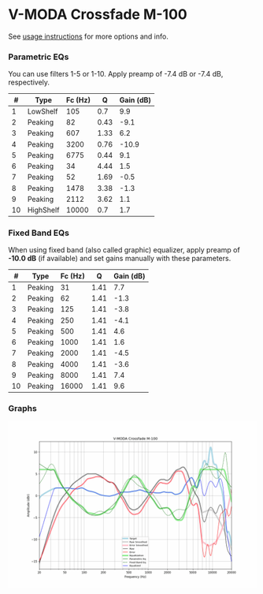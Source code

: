 # V-MODA Crossfade M-100
See [usage instructions](https://github.com/jaakkopasanen/AutoEq#usage) for more options and info.

### Parametric EQs
You can use filters 1-5 or 1-10. Apply preamp of -7.4 dB or -7.4 dB, respectively.

|   # | Type      |   Fc (Hz) |    Q |   Gain (dB) |
|-----|-----------|-----------|------|-------------|
|   1 | LowShelf  |       105 | 0.7  |         9.9 |
|   2 | Peaking   |        82 | 0.43 |        -9.1 |
|   3 | Peaking   |       607 | 1.33 |         6.2 |
|   4 | Peaking   |      3200 | 0.76 |       -10.9 |
|   5 | Peaking   |      6775 | 0.44 |         9.1 |
|   6 | Peaking   |        34 | 4.44 |         1.5 |
|   7 | Peaking   |        52 | 1.69 |        -0.5 |
|   8 | Peaking   |      1478 | 3.38 |        -1.3 |
|   9 | Peaking   |      2112 | 3.62 |         1.1 |
|  10 | HighShelf |     10000 | 0.7  |         1.7 |

### Fixed Band EQs
When using fixed band (also called graphic) equalizer, apply preamp of **-10.0 dB** (if available) and set gains manually with these parameters.

|   # | Type    |   Fc (Hz) |    Q |   Gain (dB) |
|-----|---------|-----------|------|-------------|
|   1 | Peaking |        31 | 1.41 |         7.7 |
|   2 | Peaking |        62 | 1.41 |        -1.3 |
|   3 | Peaking |       125 | 1.41 |        -3.8 |
|   4 | Peaking |       250 | 1.41 |        -4.1 |
|   5 | Peaking |       500 | 1.41 |         4.6 |
|   6 | Peaking |      1000 | 1.41 |         1.6 |
|   7 | Peaking |      2000 | 1.41 |        -4.5 |
|   8 | Peaking |      4000 | 1.41 |        -3.6 |
|   9 | Peaking |      8000 | 1.41 |         7.4 |
|  10 | Peaking |     16000 | 1.41 |         9.6 |

### Graphs
![](./V-MODA%20Crossfade%20M-100.png)
